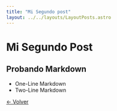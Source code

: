 ```yaml
---
title: "Mi Segundo post"
layout: ../../layouts/LayoutPosts.astro
---
```


# Mi Segundo Post

## Probando Markdown

- One-Line Markdown
- Two-Line Markdown

[&larr; Volver](/posts)

